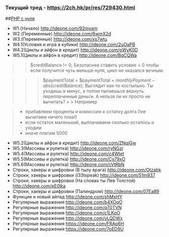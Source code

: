 ### Текущий тред - https://2ch.hk/pr/res/729430.html
##<a href="http://archive-ipq-co.narod.ru">PHP с нуля</a>  
- W1.(Начало) http://ideone.com/92myam<br>
- W2.(Переменные) http://ideone.com/6wmX2d<br>
- W3.(Переменные) http://ideone.com/xs7wtu
- W4.1(Условия и игра в кубики) http://ideone.com/2uOaPB
- W4.2(Циклы и айфон в кредит) http://ideone.com/gWyK0D
- W5.1(Циклы и айфон в кредит) http://ideone.com/BqCQWa

> > $creditBalance != 0;
> Безопаснее ставить условие > 0 чтобы если получится чуть меньше нуля, цикл не оказался вечным.

> > > $paymentTotal = $paymentTotal + $monthlyPayment - abs($creditBalance);
> Выглядит как-то костыльно. Ты уходишь в минус, а потом пытаешься вернуть переплаченные деньги. А нельзя ли их просто не вычитать? > > Например

> - прибавляем проценты и комиссию к остатку долга (!не вычитаем ничего пока!)
> - если остаток маленький, выплачиваем сколько осталось и уходим
> - иначе платим 5000

- W5.2(Циклы и айфон в кредит) http://ideone.com/ZNqjGw
- W5.3(Массивы и рулетка) http://ideone.com/ryNGzj
- W5.4(Массивы и рулетка) http://ideone.com/c4Wtet
- W5.5(Массивы и рулетка) http://ideone.com/Cy79xO
- W5.6(Массивы и рулетка) http://ideone.com/cVtRbN
- Строки, хакеры и шифровки (В тылу врага) http://ideone.com/Otzabk
- Строки, хакеры и шифровки (l33tspeak) http://ideone.com/51m937 
- Строки, хакеры и шифровки (На словах ты Лев Толстой) http://ideone.com/eE0lka
- Строки, хакеры и шифровки (Палиндром) http://ideone.com/07Ea89
- Функции и новый айпад http://ideone.com/shMxHY
- Регулярные выражения http://ideone.com/b4XOqO
- Регулярные выражения http://ideone.com/qT0TVN
- Регулярные выражения  http://ideone.com/c1LKpO
- Регулярные выражения  http://ideone.com/vLQDWx
- Регулярные выражения  https://ideone.com/FRAp6H
- Регулярные выражения  https://ideone.com/7oED9U
